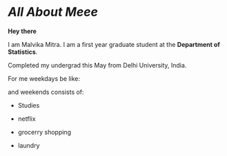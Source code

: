# *All About Meee*

**Hey there** 

I am Malvika Mitra.
I am a first year graduate student at the **Department of Statistics**.

Completed my undergrad this May from Delhi University, India.

For me weekdays be like:





and weekends consists of:

- Studies

- netflix

+ grocerry shopping

+ laundry

